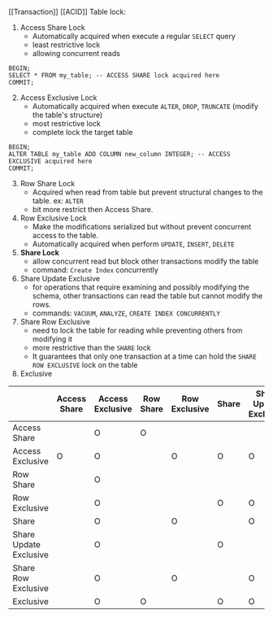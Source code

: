 [[Transaction]]
[[ACID]]
Table lock:
1. Access Share Lock
	* Automatically acquired when execute a regular `SELECT` query
	* least restrictive lock
	* allowing concurrent reads
```
BEGIN;
SELECT * FROM my_table; -- ACCESS SHARE lock acquired here
COMMIT;
```

2. Access Exclusive Lock
	* Automatically acquired when execute `ALTER`, `DROP`, `TRUNCATE` (modify the table's structure)
	* most restrictive lock
	* complete lock the target table
```
BEGIN; 
ALTER TABLE my_table ADD COLUMN new_column INTEGER; -- ACCESS EXCLUSIVE acquired here 
COMMIT;
```
3. Row Share Lock
	* Acquired when read from table but prevent structural changes to the table. ex: `ALTER`
	* bit more restrict then Access Share. 
4. Row Exclusive Lock
	* Make the modifications serialized but without prevent concurrent access to the table.
	* Automatically acquired when perform `UPDATE`, `INSERT`, `DELETE`
5. **Share Lock**
	 * allow concurrent read but block other transactions modify the table
	 * command: `Create Index` concurrently
6. Share Update Exclusive
	* for operations that require examining and possibly modifying the schema, other transactions can read the table but cannot modify the rows. 
	* commands: `VACUUM`, `ANALYZE`, `CREATE INDEX CONCURRENTLY`
7. Share Row Exclusive
	* need to lock the table for reading while preventing others from modifying it
	* more restrictive than the `SHARE` lock
	* It guarantees that only one transaction at a time can hold the `SHARE ROW EXCLUSIVE` lock on the table
8. Exclusive

|                        | Access Share | Access Exclusive | Row Share | Row Exclusive | Share | Share Update Exclusive | Share Row Exclusive | Exclusive |
| ---------------------- | ------------ | ---------------- | --------- | ------------- | ----- | ---------------------- | ------------------- | --------- |
| Access Share           |              |        O          |     O      |               |       |                       |                     |           |
| Access Exclusive       |     O         |        O          |           |      O         |  O     |       O                |          O           |           |
| Row Share              |              |        O          |           |               |       |                        |                     |           |
| Row Exclusive          |              |        O          |           |               |  O     |         O               |          O           |           |
| Share                  |              |        O          |           |      O         |       |         O               |          O           |           |
| Share Update Exclusive |              |        O          |           |               |  O     |                        |          O           |           |
| Share Row Exclusive    |              |        O          |           |      O         |       |         O               |                     |           |
| Exclusive              |              |        O          |     O      |               |  O     |        O                |          O           |           |

